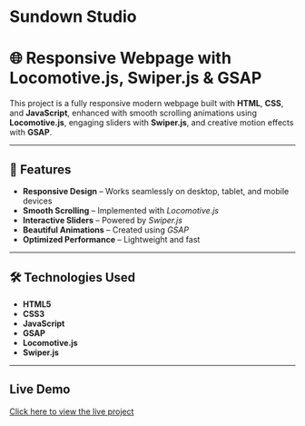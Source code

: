 # Sundown Studio
# 🌐 Responsive Webpage with Locomotive.js, Swiper.js & GSAP

This project is a fully responsive modern webpage built with **HTML**, **CSS**, and **JavaScript**, enhanced with smooth scrolling animations using **Locomotive.js**, engaging sliders with **Swiper.js**, and creative motion effects with **GSAP**.

---

## 🚀 Features
- **Responsive Design** – Works seamlessly on desktop, tablet, and mobile devices  
- **Smooth Scrolling** – Implemented with *Locomotive.js*  
- **Interactive Sliders** – Powered by *Swiper.js*  
- **Beautiful Animations** – Created using *GSAP*  
- **Optimized Performance** – Lightweight and fast  

---

## 🛠 Technologies Used
- **HTML5**
- **CSS3**
- **JavaScript**
- **GSAP**
- **Locomotive.js**
- **Swiper.js**
  
---

## Live Demo
[Click here to view the live project]( https://ubaid0542.github.io/Sundown-Studio/)
